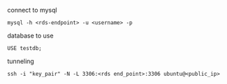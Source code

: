 connect  to mysql
```
mysql -h <rds-endpoint> -u <username> -p
```

database to use
```
USE testdb;
```

tunneling
```
ssh -i "key_pair" -N -L 3306:<rds end_point>:3306 ubuntu@<public_ip>
```

